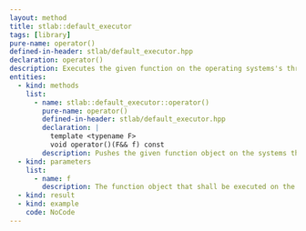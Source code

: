 ```yaml
---
layout: method
title: stlab::default_executor
tags: [library]
pure-name: operator()
defined-in-header: stlab/default_executor.hpp 
declaration: operator()
description: Executes the given function on the operating systems's thread pool.
entities:
  - kind: methods
    list:
      - name: stlab::default_executor::operator()
        pure-name: operator()
        defined-in-header: stlab/default_executor.hpp 
        declaration: |
          template <typename F> 
          void operator()(F&& f) const
        description: Pushes the given function object on the systems thread pool.
  - kind: parameters
    list:
      - name: f
        description: The function object that shall be executed on the thread pool.
  - kind: result
  - kind: example
    code: NoCode
---
```

